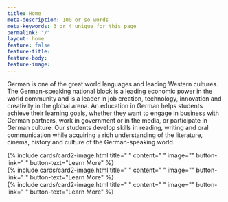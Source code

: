 ```yaml
---
title: Home
meta-description: 100 or so words
meta-keywords: 3 or 4 unique for this page
permalink: "/"
layout: home
feature: false
feature-title: 
feature-body: 
feature-image: 
---
```


German is one of the great world languages and  leading Western cultures. The German-speaking  national block is a leading economic power in the world community and is a leader in job creation, technology, innovation and creativity in the global arena. An education in German helps students achieve their learning goals, whether they want to engage in business with German partners, work in government or in the media, or participate in German culture. Our students develop skills in reading, writing and oral communication while acquiring a rich understanding of the literature, cinema, history and culture of the German-speaking world.

<div class="row row-wide">
  <div class="col m12 l4">{% include cards/card2-image.html 
    title=" " 
    content=" " 
    image="" 
    button-link=" " 
    button-text="Learn More" %}
  </div>
  <div class="row row-wide">
    <div class="col m12 l4">{% include cards/card2-image.html 
      title=" " 
      content=" " 
      image="" 
      button-link=" " 
      button-text="Learn More" %}
    </div>
    <div class="row row-wide">
      <div class="col m12 l4">{% include cards/card2-image.html 
        title=" " 
        content=" " 
        image="" 
        button-link=" " 
        button-text="Learn More" %}
      </div>
</div>

